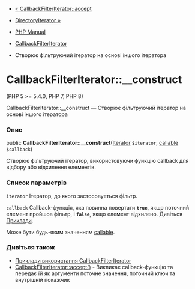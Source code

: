 - [« CallbackFilterIterator::accept](callbackfilteriterator.accept.md)
- [DirectoryIterator »](class.directoryiterator.md)

- [PHP Manual](index.md)
- [CallbackFilterIterator](class.callbackfilteriterator.md)
- Створює фільтруючий ітератор на основі іншого ітератора

# CallbackFilterIterator::\_\_construct

(PHP 5 \>= 5.4.0, PHP 7, PHP 8)

CallbackFilterIterator::\_\_construct — Створює фільтруючий ітератор на
основі іншого ітератора

### Опис

public
**CallbackFilterIterator::\_\_construct**([Iterator](class.iterator.md)
`$iterator`, [callable](language.types.callable.md) `$callback`)

Створює фільтруючий ітератор, використовуючи функцію callback для відбору
або відхилення елементів.

### Список параметрів

`iterator`
Ітератор, до якого застосовується фільтр.

`callback`
Callback-функція, яка повинна повертати **`true`**, якщо поточний
елемент пройшов фільтр, і **`false`**, якщо елемент відхилено. Дивіться
[Приклади](class.callbackfilteriterator.md#callbackfilteriterator.examples).

Може бути будь-яким значенням [callable](language.types.callable.md).

### Дивіться також

- [Приклади використання CallbackFilterIterator](class.callbackfilteriterator.md#callbackfilteriterator.examples)
- [CallbackFilterIterator::accept()](callbackfilteriterator.accept.md) -
Викликає callback-функцію та передає їй як аргументи
поточне значення, поточний ключ та внутрішній покажчик
